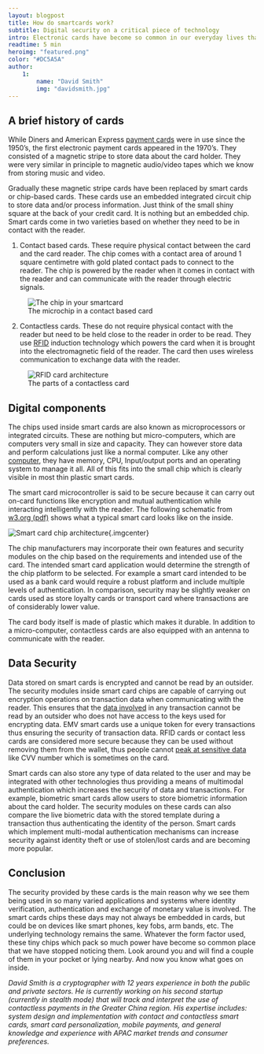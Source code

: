```yaml
---
layout: blogpost
title: How do smartcards work?
subtitle: Digital security on a critical piece of technology
intro: Electronic cards have become so common in our everyday lives that we seldom spare a thought to the different types of cards that exist or how they work. The SIM cards in our phone, the ticketing cards we use for travel or the credit/debit cards without which we cannot live or leave our house. But what exactly goes in these cards and how do we know they are secure? In this article we will explore these and other questions that come to mind.
readtime: 5 min
heroimg: "featured.png"
color: "#DC5A5A"
author:
    1:
        name: "David Smith"
        img: "davidsmith.jpg"
---
```


## A brief history of cards

While Diners and American Express <a href="https://www.mobiletransaction.org/history-of-credit-card-machines/" target="_blank">payment cards</a> were in use since the 1950’s, the first electronic payment cards appeared in the 1970’s. They consisted of a magnetic stripe to store data about the card holder. They were very similar in principle to magnetic audio/video tapes which we know from storing music and video.

Gradually these magnetic stripe cards have been replaced by smart cards or chip-based cards. These cards use an embedded integrated circuit chip to store data and/or process information. Just think of the small shiny square at the back of your credit card. It is nothing but an embedded chip. Smart cards come in two varieties based on whether they need to be in contact with the reader.

1. Contact based cards. These require physical contact between the card and the card reader. The chip comes with a contact area of around 1 square centimetre with gold plated contact pads to connect to the reader. The chip is powered by the reader when it comes in contact with the reader and can communicate with the reader through electric signals.

<figure class='imgcenter'>
    <img src='smartcards1.png' alt='The chip in your smartcard'>
    <figcaption>The microchip in a contact based card</figcaption>
</figure>

2. Contactless cards. These do not require physical contact with the reader but need to be held close to the reader in order to be read. They use <a href="https://en.wikipedia.org/wiki/Radio-frequency_identification" target="_blank">RFID</a> induction technology which powers the card when it is brought into the electromagnetic field of the reader. The card then uses wireless communication to exchange data with the reader.

<figure class='imgcenter'>
    <img src='smartcards2.png' alt='RFID card architecture'>
    <figcaption>The parts of a contactless card</figcaption>
</figure>

## Digital components

The chips used inside smart cards are also known as microprocessors or integrated circuits. These are nothing but micro-computers, which are computers very small in size and capacity. They can however store data and perform calculations just like a normal computer. Like any other <a href="https://people.cs.uchicago.edu/~dinoj/smartcard/arch-1.html" target="_blank">computer</a>, they have memory, CPU, Input/output ports and an operating system to manage it all. All of this fits into the small chip which is clearly visible in most thin plastic smart cards.

The smart card microcontroller is said to be secure because it can carry out on-card functions like encryption and mutual authentication while interacting intelligently with the reader. The following schematic from <a href="https://www.w3.org/2012/webcrypto/webcrypto-next-workshop/papers/webcrypto2014_submission_3.pdf" target="_blank">w3.org (pdf)</a> shows what a typical smart card looks like on the inside.

![Smart card chip architecture](smartcards3.png){.imgcenter}

The chip manufacturers may incorporate their own features and security modules on the chip based on the requirements and intended use of the card. The intended smart card application would determine the strength of the chip platform to be selected. For example a smart card intended to be used as a bank card would require a robust platform and include multiple levels of authentication. In comparison, security may be slightly weaker on cards used as store loyalty cards or transport card where transactions are of considerably lower value.

The card body itself is made of plastic which makes it durable. In addition to a micro-computer, contactless cards are also equipped with an antenna to communicate with the reader.

## Data Security

Data stored on smart cards is encrypted and cannot be read by an outsider. The security modules inside smart card chips are capable of carrying out encryption operations on transaction data when communicating with the reader. This ensures that the <a href="http://www.cardzgroup.com/ContactSmartCard.html" target="_blank">data involved</a> in any transaction cannot be read by an outsider who does not have access to the keys used for encrypting data. EMV smart cards use a unique token for every transactions thus ensuring the security of transaction data. RFID cards or contact less cards are considered more secure because they can be used without removing them from the wallet, thus people cannot <a href="https://www.twentyoftime.com/2018/physical-privacy-measures/" target="_blank">peak at sensitive data</a> like CVV number which is sometimes on the card.

Smart cards can also store any type of data related to the user and may be integrated with other technologies thus providing a means of multimodal authentication which increases the security of data and transactions. For example, biometric smart cards allow users to store biometric information about the card holder. The security modules on these cards can also compare the live biometric data with the stored template during a transaction thus authenticating the identity of the person. Smart cards which implement multi-modal authentication mechanisms can increase security against identity theft or use of stolen/lost cards and are becoming more popular.

## Conclusion

The security provided by these cards is the main reason why we see them being used in so many varied applications and systems where identity verification, authentication and exchange of monetary value is involved. The smart cards chips these days may not always be embedded in cards, but could be on devices like smart phones, key fobs, arm bands, etc. The underlying technology remains the same. Whatever the form factor used, these tiny chips which pack so much power have become so common place that we have stopped noticing them. Look around you and will find a couple of them in your pocket or lying nearby. And now you know what goes on inside.

*David Smith is a cryptographer with 12 years experience in both the public and private sectors. He is currently working on his second startup (currently in stealth mode) that will track and interpret the use of contactless payments in the Greater China region. His expertise includes: system design and implementation with contact and contactless smart cards, smart card personalization, mobile payments, and general knowledge and experience with APAC market trends and consumer preferences.*